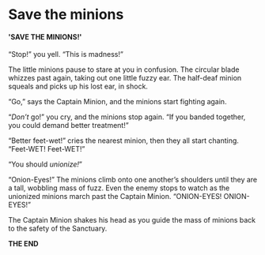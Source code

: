 # Save the minions

#### 'SAVE THE MINIONS!'

 “Stop!” you yell. “This is madness!”

The little minions pause to stare at you in confusion. The circular blade whizzes past again, taking out one little fuzzy ear. The half-deaf minion squeals and picks up his lost ear, in shock.

“Go,” says the Captain Minion, and the minions start fighting again.

“_Don’t_ go!” you cry, and the minions stop again. “If you banded together, you could demand better treatment!”

“Better feet-wet!” cries the nearest minion, then they all start chanting. “Feet-WET! Feet-WET!”

“You should _unionize!_”

“Onion-Eyes!” The minions climb onto one another’s shoulders until they are a tall, wobbling mass of fuzz. Even the enemy stops to watch as the unionized minions march past the Captain Minion. “ONION-EYES! ONION-EYES!”

The Captain Minion shakes his head as you guide the mass of minions back to the safety of the Sanctuary.

**THE END**

